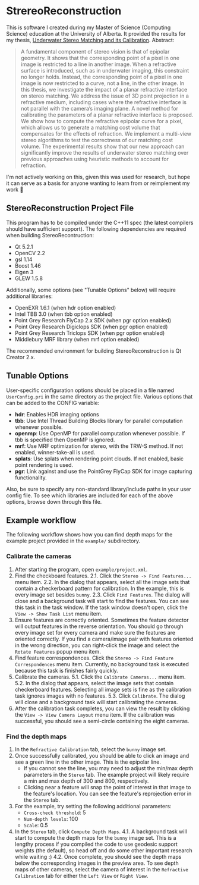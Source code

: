 # StrereoReconstruction

This is software I created during my Master of Science (Computing Science) education at the University of Alberta. It provided the results for my thesis, [Underwater Stereo Matching and its Calibration](https://era.library.ualberta.ca/items/ecc52c46-24d1-48a0-9cb0-91fae234ca8e). Abstract:

>  A fundamental component of stereo vision is that of epipolar geometry. It shows that the corresponding point of a pixel in one image is restricted to a line in another image. When a refractive surface is introduced, such as in underwater imaging, this constraint no longer holds. Instead, the corresponding point of a pixel in one image is now restricted to a curve, not a line, in the other image. In this thesis, we investigate the impact of a planar refractive interface on stereo matching. We address the issue of 3D point projection in a refractive medium, including cases where the refractive interface is not parallel with the camera’s imaging plane. A novel method for calibrating the parameters of a planar refractive interface is proposed. We show how to compute the refractive epipolar curve for a pixel, which allows us to generate a matching cost volume that compensates for the effects of refraction. We implement a multi-view stereo algorithms to test the correctness of our matching cost volume. The experimental results show that our new approach can significantly improve the results of underwater stereo matching over previous approaches using heuristic methods to account for refraction.

I'm not actively working on this, given this was used for research, but hope it can serve as a basis for anyone wanting to learn from or reimplement my work 🙂

StereoReconstruction Project File
-----------------------------------------------------------------------------

This program has to be compiled under the C++11 spec (the latest compilers
should have sufficient support). The following dependencies are required when
building StereoRecontruction:

   * Qt 5.2.1
   * OpenCV 2.2
   * gsl 1.14
   * Boost 1.46
   * Eigen 3
   * GLEW 1.5.8

Additionally, some options (see "Tunable Options" below) will require additional
libraries:

   * OpenEXR 1.6.1 (when hdr option enabled)
   * Intel TBB 3.0 (when tbb option enabled)
   * Point Grey Research FlyCap 2.x SDK (when pgr option enabled)
   * Point Grey Research Digiclops SDK (when pgr option enabled)
   * Point Grey Research Triclops SDK (when pgr option enabled)
   * Middlebury MRF library (when mrf option enabled)

The recommended environment for building StereoReconstruction is Qt Creator 2.x.


Tunable Options
-----------------------------------------------------------------------------

User-specific configuration options should be placed in a file named
`UserConfig.pri` in the same directory as the project file. Various
options that can be added to the CONFIG variable:

  * __hdr__: Enables HDR imaging options
  * __tbb__: Use Intel Thread Building Blocks library for parallel computation
    whenever possible.
  * __openmp__: Use OpenMP for parallel computation whenever possible. If tbb is
    specified then OpenMP is ignored.
  * __mrf__: Use MRF optimization for stereo, with the TRW-S method. If not enabled,
    winner-take-all is used.
  * __splats__: Use splats when rendering point clouds. If not enabled, basic point
    rendering is used.
  * __pgr__: Link against and use the PointGrey FlyCap SDK for image capturing
    functionality.

Also, be sure to specify any non-standard library/include paths in your user
config file. To see which libraries are included for each of the above options,
browse down through this file.


Example workflow
-----------------------------------------------------------------------------

The following workflow shows how you can find depth maps for the example
project provided in the `example/` subdirectory.

### Calibrate the cameras

  1. After starting the program, open `example/project.xml`.
  2. Find the checkboard features.
     2.1. Click the `Stereo -> Find Features...` menu item.
     2.2. In the dialog that appears, select all the image sets that contain a
          checkerboard pattern for calibration. In the example, this is every
          image set besides `bunny`.
     2.3. Click `Find Features`. The dialog will close and a background task will
          start to find the features. You can see this task in the task window.
          If the task window doesn't open, click the `View -> Show Task List`
          menu item.
  3. Ensure features are correctly oriented. Sometimes the feature detector will
     output features in the reverse orientation. You should go through every
     image set for every camera and make sure the features are oriented
     correctly. If you find a camera/image pair with features oriented in the
     wrong direction, you can right-click the image and select the
     `Rotate Features` popup menu item.
  4. Find feature correspondences. Click the `Stereo -> Find Feature Correspondences`
     menu item. Currently, no background task is executed because this task is
     finishes fairly quickly.
  5. Calibrate the cameras.
     5.1. Click the `Calibrate Cameras...` menu item.
     5.2. In the dialog that appears, select the image sets that contain
          checkerboard features. Selecting all image sets is fine as the
          calibration task ignores images with no features.
     5.3. Click `Calibrate`. The dialog will close and a background task will
          start calibrating the cameras.
  6. After the calibration task completes, you can view the result by clicking
     the `View -> View Camera Layout` menu item. If the calibration was
     successful, you should see a semi-circle containing the eight cameras.

### Find the depth maps

  1. In the `Refractive Calibration` tab, select the `bunny` image set.
  2. Once successfully calibrated, you should be able to click an image and see
     a green line in the other image. This is the epipolar line.
     * If you cannot see the line, you may need to adjust the min/max depth
       parameters in the `Stereo` tab. The example project will likely
       require a min and max depth of 300 and 800, respectively.
     * Clicking near a feature will snap the point of interest in that image to
       the feature's location. You can see the feature's reprojection error in
       the `Stereo` tab.
  3. For the example, try setting the following additional parameters:
     * `Cross-check threshold`: 5
     * `Num-depth levels`: 100
     * `Scale`: 0.5
  4. In the `Stereo` tab, click `Compute Depth Maps`.
     4.1. A background task will start to compute the depth maps for the `bunny`
          image set. This is a lengthy process if you compiled the code to use
          geodesic support weights (the default), so head off and do some other
          important research while waiting :)
     4.2. Once complete, you should see the depth maps below the corresponding
          images in the preview area. To see depth maps of other cameras, select
          the camera of interest in the `Refractive Calibration` tab for either
          the `Left View` or `Right View`.
